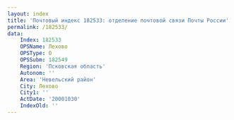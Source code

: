 ```yaml
---
layout: index
title: 'Почтовый индекс 182533: отделение почтовой связи Почты России'
permalink: /182533/
data:
    Index: 182533
    OPSName: Лехово
    OPSType: О
    OPSSubm: 182549
    Region: 'Псковская область'
    Autonom: ''
    Area: 'Невельский район'
    City: Лехово
    City1: ''
    ActDate: '20001030'
    IndexOld: ''
---
```

